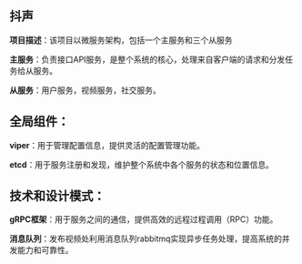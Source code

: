 ## 抖声
**项目描述**：该项目以微服务架构，包括一个主服务和三个从服务

**主服务**：负责接口API服务，是整个系统的核心，处理来自客户端的请求和分发任务给从服务。

**从服务**：用户服务，视频服务，社交服务。

## 全局组件：
**viper**：用于管理配置信息，提供灵活的配置管理功能。

**etcd**：用于服务注册和发现，维护整个系统中各个服务的状态和位置信息。

## 技术和设计模式：
**gRPC框架**：用于服务之间的通信，提供高效的远程过程调用（RPC）功能。

**消息队列**：发布视频处利用消息队列rabbitmq实现异步任务处理，提高系统的并发能力和可靠性。
